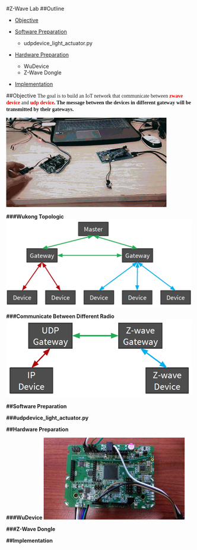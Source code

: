 #Z-Wave Lab
##Outline
* [Objective](#objective)

* [Software Preparation](#software-preparation)
  * udpdevice_light_actuator.py
* [Hardware Preparation](#hardware-preparation)
  * WuDevice
  * Z-Wave Dongle
* [Implementation](#implementation)

##Objective
<font face="Consolas">The goal is to build an IoT network that communicate between <font color="red"><b>zwave device</b></font> and <font color="red"><b>udp device<b></font>.
The message between the devices in different gateway will be **transmitted by their gateways**.</font>

<img src="./img/Lab6.gif" ><br/>

###Wukong Topologic
<img src="./img/WuKong Topologic.png" width="500"><br/>

###Communicate Between Different Radio
<img src="./img/Communicate Between Different Radio.png" width="500"><br/>

##Software Preparation

###udpdevice_light_actuator.py

##Hardware Preparation

###WuDevice
<img src="./img/WuDevice.jpg" width="380" height="220">

###Z-Wave Dongle

##Implementation

